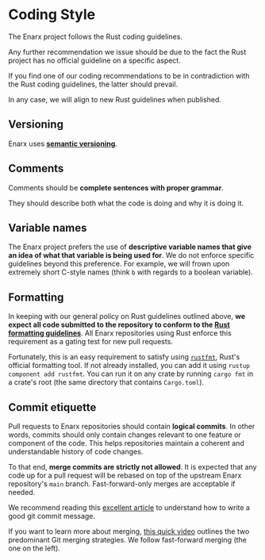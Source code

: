 # Coding Style

The Enarx project follows the Rust coding guidelines.

Any further recommendation we issue should be due to the fact the Rust project has no official guideline on a specific aspect.

If you find one of our coding recommendations to be in contradiction with the Rust coding guidelines, the latter should prevail.

In any case, we will align to new Rust guidelines when published.

## Versioning
Enarx uses **[semantic versioning](https://semver.org/)**.

## Comments
Comments should be **complete sentences with proper grammar**.

They should describe both what the code is doing and why it is doing it.

## Variable names
The Enarx project prefers the use of **descriptive variable names that give an idea of what that variable is being used for**. We do not enforce specific guidelines beyond this preference. For example, we will frown upon extremely short C-style names (think `b` with regards to a boolean variable).

## Formatting
In keeping with our general policy on Rust guidelines outlined above, **we expect all code submitted to the repository to conform to the [Rust formatting guidelines](https://github.com/rust-dev-tools/fmt-rfcs/blob/master/guide/guide.md)**. All Enarx repositories using Rust enforce this requirement as a gating test for new pull requests.

Fortunately, this is an easy requirement to satisfy using [`rustfmt`](https://github.com/rust-lang/rustfmt), Rust's official formatting tool. If not already installed, you can add it using `rustup component add rustfmt`. You can run it on any crate by running `cargo fmt` in a crate's root (the same directory that contains `Cargo.toml`).

## Commit etiquette
Pull requests to Enarx repositories should contain **logical commits**. In other words, commits should only contain changes relevant to one feature or component of the code. This helps repositories maintain a coherent and understandable history of code changes.

To that end, **merge commits are strictly not allowed**. It is expected that any code up for a pull request will be rebased on top of the upstream Enarx repository's `main` branch. Fast-forward-only merges are acceptable if needed.

We recommend reading this [excellent article](https://chris.beams.io/posts/git-commit/) to understand how to write a good git commit message.

If you want to learn more about merging, [this quick video](https://www.youtube.com/watch?v=AJqup7axNX8) outlines the two predominant Git merging strategies. We follow fast-forward merging (the one on the left).
